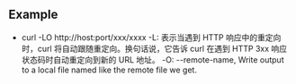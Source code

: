 ## Example
- curl -LO http://host:port/xxx/xxxx
  -L: 表示当遇到 HTTP 响应中的重定向时，curl 将自动跟随重定向。换句话说，它告诉 curl 在遇到 HTTP 3xx 响应状态码时自动重定向到新的 URL 地址。
  -O: --remote-name, Write output to a local file named like the remote file we get.
